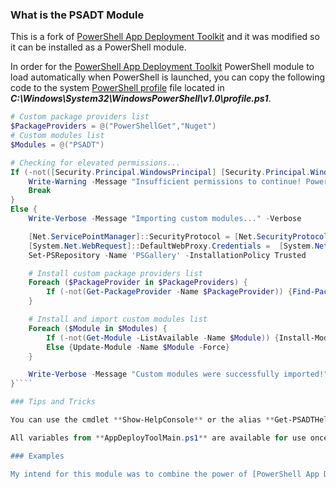 ### What is the PSADT Module

This is a fork of [PowerShell App Deployment Toolkit](https://github.com/PSAppDeployToolkit/PSAppDeployToolkit) and it was modified so it can be installed as a PowerShell module.

In order for the [PowerShell App Deployment Toolkit](https://github.com/PSAppDeployToolkit/PSAppDeployToolkit) PowerShell module to load automatically when PowerShell is launched, you can copy the following code to the system [PowerShell profile](https://docs.microsoft.com/en-us/powershell/module/microsoft.powershell.core/about/about_profiles?view=powershell-7) file located in _**C:\Windows\System32\WindowsPowerShell\v1.0\profile.ps1**_.

```powershell
# Custom package providers list
$PackageProviders = @("PowerShellGet","Nuget")
# Custom modules list
$Modules = @("PSADT")

# Checking for elevated permissions...
If (-not([Security.Principal.WindowsPrincipal] [Security.Principal.WindowsIdentity]::GetCurrent()).IsInRole([Security.Principal.WindowsBuiltInRole] "Administrator")) {
	Write-Warning -Message "Insufficient permissions to continue! PowerShell must be run with admin rights."
	Break
}
Else {
	Write-Verbose -Message "Importing custom modules..." -Verbose

	[Net.ServicePointManager]::SecurityProtocol = [Net.SecurityProtocolType]::Tls12
    [System.Net.WebRequest]::DefaultWebProxy.Credentials =  [System.Net.CredentialCache]::DefaultCredentials
	Set-PSRepository -Name 'PSGallery' -InstallationPolicy Trusted

	# Install custom package providers list
	Foreach ($PackageProvider in $PackageProviders) {
		If (-not(Get-PackageProvider -Name $PackageProvider)) {Find-PackageProvider -Name $PackageProvider -ForceBootstrap -IncludeDependencies | Install-PackageProvider -Force -Confirm:$False}
    }

	# Install and import custom modules list
	Foreach ($Module in $Modules) {
		If (-not(Get-Module -ListAvailable -Name $Module)) {Install-Module -Name $Module -Force | Import-Module -Name $Module}
        Else {Update-Module -Name $Module -Force}
    }

	Write-Verbose -Message "Custom modules were successfully imported!" -Verbose
}````

### Tips and Tricks

You can use the cmdlet **Show-HelpConsole** or the alias **Get-PSADTHelp** to launch the [PowerShell App Deployment Toolkit](https://github.com/PSAppDeployToolkit/PSAppDeployToolkit) help console.

All variables from **AppDeployToolMain.ps1** are available for use once a cmdlet is executed. They should cover all your needs to detect the system environment you're running your installation script from. Run the **Get-Variable** to see the full list.

### Examples

My intend for this module was to combine the power of [PowerShell App Deployment Toolkit](https://github.com/PSAppDeployToolkit/PSAppDeployToolkit) and the [Evergreen](https://github.com/aaronparker/Evergreen) module to create the perfect installation scripts for all your Windows applications. I will provide some examples in the future in this GitHub repo.
